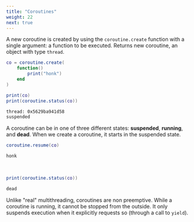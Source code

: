 ```yaml
---
title: "Coroutines"
weight: 22
next: true
---
```


A new coroutine is created by using the `coroutine.create` function
with a single argument: a function to be executed.
Returns new coroutine, an object with type `thread`.

```lua
co = coroutine.create(
    function()
        print("honk")
    end
)

print(co)
print(coroutine.status(co))
```

```txt {.fs90 .no-border}
thread: 0x5629ba941d58
suspended
```

A coroutine can be in one of three different states: **suspended**, **running**, and **dead**.
When we create a coroutine, it starts in the suspended state.

```lua
coroutine.resume(co)
```

```txt {.fs90 .no-border}
honk
```

<br>

```lua
print(coroutine.status(co))
```

```txt {.fs90 .no-border}
dead
```

Unlike "real" multithreading, coroutines are non preemptive.
While a coroutine is running, it cannot be stopped from the outside.
It only suspends execution when it explicitly requests so (through a call to `yield`).
